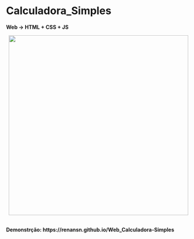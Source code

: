 
# Calculadora_Simples
<b> Web -> HTML + CSS + JS <b>
<br>
<p align="center">
    <img src="https://github.com/RenanSN/Web_Calculadora-Simples/blob/master/capa.png" width="490">
  </a>
</p>
<br>
<b> Demonstrção: <b> https://renansn.github.io/Web_Calculadora-Simples
